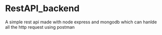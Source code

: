 # RestAPI_backend
A simple rest api made with node express and mongodb which can hanlde all the http request using postman
